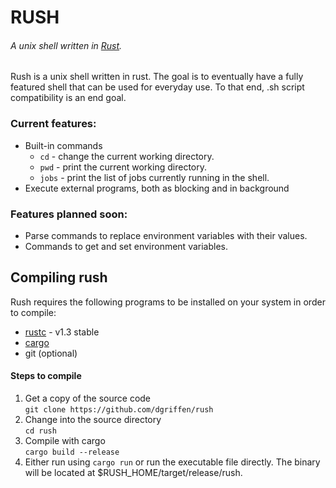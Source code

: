 # RUSH
###### A unix shell written in [Rust](rust-lang.org).

Rush is a unix shell written in rust. The goal is to eventually have a fully featured shell that can be used for everyday use. To that end, .sh script compatibility is an end goal.

### Current features:
* Built-in commands
    * ```cd``` - change the current working directory.
    * ```pwd``` - print the current working directory.
    * ```jobs``` - print the list of jobs currently running in the shell.
* Execute external programs, both as blocking and in background

### Features planned soon:
* Parse commands to replace environment variables with their values.
* Commands to get and set environment variables.

## Compiling rush
Rush requires the following programs to be installed on your system in order to compile:
* [rustc](rust-lang.org) - v1.3 stable
* [cargo](crates.io)
* git (optional)

#### Steps to compile
1. Get a copy of the source code  
```git clone https://github.com/dgriffen/rush```
2. Change into the source directory  
```cd rush```
3. Compile with cargo  
```cargo build --release```
4. Either run using ```cargo run``` or run the executable file directly. The binary will be located at $RUSH_HOME/target/release/rush.

